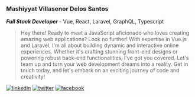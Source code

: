 ### Mashiyyat Villasenor Delos Santos
***Full Stack Developer*** - Vue, React, Laravel, GraphQL, Typescript

> Hey there! Ready to meet a JavaScript aficionado who loves creating
> amazing web applications? Look no further! With expertise in Vue.js
> and Laravel, I'm all about building dynamic and interactive online
> experiences. Whether it's crafting stunning front-end designs or
> powering robust back-end functionalities, I've got you covered. Let's
> team up and turn your web development dreams into a reality. Get in
> touch today, and let's embark on an exciting journey of code and
> creativity!

[![linkedin](https://img.shields.io/badge/linkedin-0A66C2?style=for-the-badge&logo=linkedin&logoColor=white)](https://www.linkedin.com/in/mashiyyat-delos-santos-61264924a/)
[![twitter](https://img.shields.io/badge/twitter-1DA1F2?style=for-the-badge&logo=twitter&logoColor=white)](https://twitter.com/mashu_pikazo)
[![facebook](https://img.shields.io/badge/facebook-0A66C2?style=for-the-badge&logo=facebook&logoColor=white)](https://www.facebook.com/mashu.pikazo)
